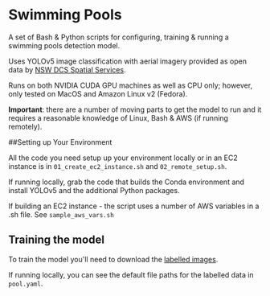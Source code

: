 # Swimming Pools

A set of Bash & Python scripts for configuring, training & running a swimming pools detection model.

Uses YOLOv5 image classification with aerial imagery provided as open data by [NSW DCS Spatial Services](https://six.nsw.gov.au/).

Runs on both NVIDIA CUDA GPU machines as well as CPU only; however, only tested on MacOS and Amazon Linux v2 (Fedora).

**Important**: there are a number of moving parts to get the model to run and it requires a reasonable knowledge of Linux, Bash & AWS (if running remotely).

##Setting up Your Environment

All the code you need setup up your environment locally or in an EC2 instance is in `01_create_ec2_instance.sh` and `02_remote_setup.sh`.

If running locally, grab the code that builds the Conda environment and install YOLOv5 and the additional Python packages.

If building an EC2 instance - the script uses a number of AWS variables in a .sh file. See `sample_aws_vars.sh`


## Training the model

To train the model you'll need to download the [labelled images](https://drive.google.com/file/d/1Rj9wxkH15j2bu9HCh3O6WRmYYzZga-0e).

If running locally, you can see the default file paths for the labelled data in `pool.yaml`.
